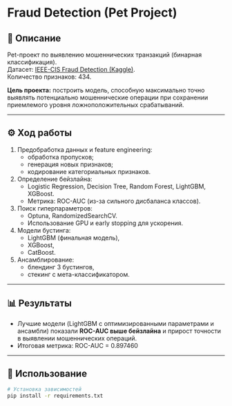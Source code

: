 # Fraud Detection (Pet Project)

## 📌 Описание
Pet-проект по выявлению мошеннических транзакций (бинарная классификация).  
Датасет: [IEEE-CIS Fraud Detection (Kaggle)](https://www.kaggle.com/c/ieee-fraud-detection).  
Количество признаков: 434.  

**Цель проекта:** построить модель, способную максимально точно выявлять потенциально мошеннические операции при сохранении приемлемого уровня ложноположительных срабатываний.

---

## ⚙️ Ход работы
1. Предобработка данных и feature engineering:
   - обработка пропусков;
   - генерация новых признаков;
   - кодирование категориальных признаков.
2. Определение бейзлайна:
   - Logistic Regression, Decision Tree, Random Forest, LightGBM, XGBoost.
   - Метрика: ROC-AUC (из-за сильного дисбаланса классов).
3. Поиск гиперпараметров:
   - Optuna, RandomizedSearchCV.
   - Использование GPU и early stopping для ускорения.
4. Модели бустинга:
   - LightGBM (финальная модель),
   - XGBoost,
   - CatBoost.
5. Ансамблирование:
   - блендинг 3 бустингов,
   - стекинг с мета-классификатором.

---

## 📊 Результаты
- Лучшие модели (LightGBM с оптимизированными параметрами и ансамбли) показали **ROC-AUC выше бейзлайна** и прирост точности в выявлении мошеннических операций.  
- Итоговая метрика: ROC-AUC = 0.897460  

---

## 🚀 Использование
```bash
# Установка зависимостей
pip install -r requirements.txt

